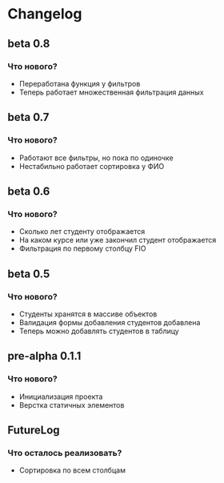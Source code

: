 # Changelog

## beta 0.8

### Что нового?

- Переработана функция у фильтров
- Теперь работает множественная фильтрация данных

## beta 0.7

### Что нового?

- Работают все фильтры, но пока по одиночке
- Нестабильно работает сортировка у ФИО


## beta 0.6

### Что нового?

- Сколько лет студенту отображается
- На каком курсе или уже закончил студент отображается
- Фильтрация по первому столбцу FIO

## beta 0.5

### Что нового?

- Студенты хранятся в массиве объектов
- Валидация формы добавления студентов добавлена
- Теперь можно добавлять студентов в таблицу

## pre-alpha 0.1.1

### Что нового?

- Инициализация проекта
- Верстка статичных элементов


## FutureLog
### Что осталось реализовать?

- Сортировка по всем столбцам
